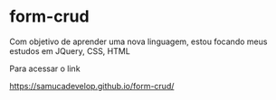 # form-crud

Com objetivo de aprender uma nova linguagem, estou focando meus estudos em JQuery, CSS, HTML

Para acessar o link 

https://samucadevelop.github.io/form-crud/
